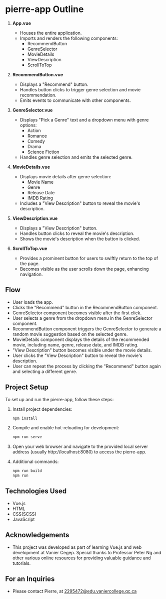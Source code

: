 # pierre-app Outline

1. **App.vue**

   - Houses the entire application.
   - Imports and renders the following components:
     - RecommendButton
     - GenreSelector
     - MovieDetails
     - ViewDescription
     - ScrollToTop

2. **RecommendButton.vue**

   - Displays a "Recommend" button.
   - Handles button clicks to trigger genre selection and movie recommendation.
   - Emits events to communicate with other components.

3. **GenreSelector.vue**

   - Displays "Pick a Genre" text and a dropdown menu with genre options:
     - Action
     - Romance
     - Comedy
     - Drama
     - Science Fiction
   - Handles genre selection and emits the selected genre.

4. **MovieDetails.vue**

   - Displays movie details after genre selection:
     - Movie Name
     - Genre
     - Release Date
     - IMDB Rating
   - Includes a "View Description" button to reveal the movie's description.

5. **ViewDescription.vue**

   - Displays a "View Description" button.
   - Handles button clicks to reveal the movie's description.
   - Shows the movie's description when the button is clicked.

6. **ScrollToTop.vue**
   - Provides a prominent button for users to swiftly return to the top of the page.
   - Becomes visible as the user scrolls down the page, enhancing navigation.

## Flow

- User loads the app.
- Clicks the "Recommend" button in the RecommendButton component.
- GenreSelector component becomes visible after the first click.
- User selects a genre from the dropdown menu in the GenreSelector component.
- RecommendButton component triggers the GenreSelector to generate a random movie suggestion based on the selected genre.
- MovieDetails component displays the details of the recommended movie, including name, genre, release date, and IMDB rating.
- "View Description" button becomes visible under the movie details.
- User clicks the "View Description" button to reveal the movie's description.
- User can repeat the process by clicking the "Recommend" button again and selecting a different genre.

## Project Setup

To set up and run the pierre-app, follow these steps:

1. Install project dependencies:

   ```bash
   npm install

   ```

2. Compile and enable hot-reloading for development:

   ```bash
   npm run serve

   ```

3. Open your web browser and navigate to the provided local server address (usually http://localhost:8080) to access the pierre-app.

4. Additional commands:
   ```bash
   npm run build
   npm run

   ```

## Technologies Used

- Vue.js
- HTML
- CSS(SCSS)
- JavaScript

## Acknowledgements

- This project was developed as part of learning Vue.js and web development at Vanier Cegep. Special thanks to Professor Peter Ng and other various online resources for providing valuable guidance and tutorials.

## For an Inquiries

- Please contact Pierre, at 2295472@edu.vaniercollege.qc.ca
